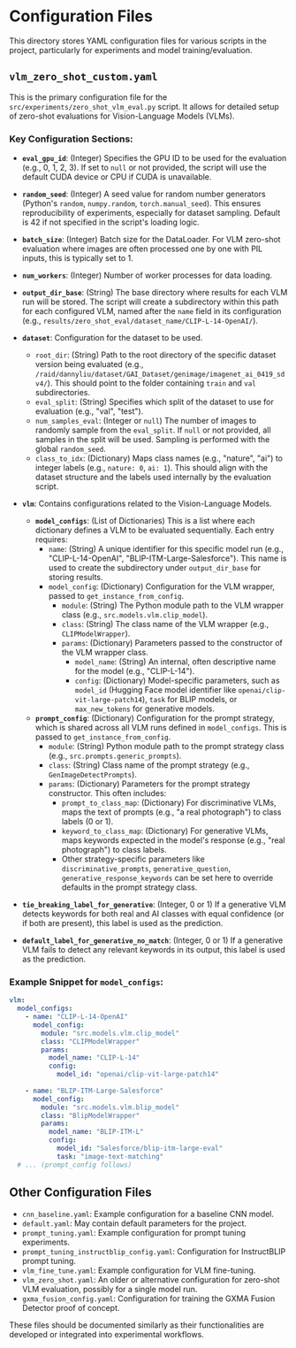 # Configuration Files

This directory stores YAML configuration files for various scripts in the project, particularly for experiments and model training/evaluation.

## `vlm_zero_shot_custom.yaml`

This is the primary configuration file for the `src/experiments/zero_shot_vlm_eval.py` script. It allows for detailed setup of zero-shot evaluations for Vision-Language Models (VLMs).

### Key Configuration Sections:

-   **`eval_gpu_id`**: (Integer) Specifies the GPU ID to be used for the evaluation (e.g., 0, 1, 2, 3). If set to `null` or not provided, the script will use the default CUDA device or CPU if CUDA is unavailable.
-   **`random_seed`**: (Integer) A seed value for random number generators (Python's `random`, `numpy.random`, `torch.manual_seed`). This ensures reproducibility of experiments, especially for dataset sampling. Default is 42 if not specified in the script's loading logic.
-   **`batch_size`**: (Integer) Batch size for the DataLoader. For VLM zero-shot evaluation where images are often processed one by one with PIL inputs, this is typically set to 1.
-   **`num_workers`**: (Integer) Number of worker processes for data loading.
-   **`output_dir_base`**: (String) The base directory where results for each VLM run will be stored. The script will create a subdirectory within this path for each configured VLM, named after the `name` field in its configuration (e.g., `results/zero_shot_eval/dataset_name/CLIP-L-14-OpenAI/`).

-   **`dataset`**: Configuration for the dataset to be used.
    -   `root_dir`: (String) Path to the root directory of the specific dataset version being evaluated (e.g., `/raid/dannyliu/dataset/GAI_Dataset/genimage/imagenet_ai_0419_sdv4/`). This should point to the folder containing `train` and `val` subdirectories.
    -   `eval_split`: (String) Specifies which split of the dataset to use for evaluation (e.g., "val", "test").
    -   `num_samples_eval`: (Integer or `null`) The number of images to randomly sample from the `eval_split`. If `null` or not provided, all samples in the split will be used. Sampling is performed with the global `random_seed`.
    -   `class_to_idx`: (Dictionary) Maps class names (e.g., "nature", "ai") to integer labels (e.g., `nature: 0`, `ai: 1`). This should align with the dataset structure and the labels used internally by the evaluation script.

-   **`vlm`**: Contains configurations related to the Vision-Language Models.
    -   **`model_configs`**: (List of Dictionaries) This is a list where each dictionary defines a VLM to be evaluated sequentially. Each entry requires:
        -   `name`: (String) A unique identifier for this specific model run (e.g., "CLIP-L-14-OpenAI", "BLIP-ITM-Large-Salesforce"). This name is used to create the subdirectory under `output_dir_base` for storing results.
        -   `model_config`: (Dictionary) Configuration for the VLM wrapper, passed to `get_instance_from_config`.
            -   `module`: (String) The Python module path to the VLM wrapper class (e.g., `src.models.vlm.clip_model`).
            -   `class`: (String) The class name of the VLM wrapper (e.g., `CLIPModelWrapper`).
            -   `params`: (Dictionary) Parameters passed to the constructor of the VLM wrapper class.
                -   `model_name`: (String) An internal, often descriptive name for the model (e.g., "CLIP-L-14").
                -   `config`: (Dictionary) Model-specific parameters, such as `model_id` (Hugging Face model identifier like `openai/clip-vit-large-patch14`), `task` for BLIP models, or `max_new_tokens` for generative models.
    -   **`prompt_config`**: (Dictionary) Configuration for the prompt strategy, which is shared across all VLM runs defined in `model_configs`. This is passed to `get_instance_from_config`.
        -   `module`: (String) Python module path to the prompt strategy class (e.g., `src.prompts.generic_prompts`).
        -   `class`: (String) Class name of the prompt strategy (e.g., `GenImageDetectPrompts`).
        -   `params`: (Dictionary) Parameters for the prompt strategy constructor. This often includes:
            -   `prompt_to_class_map`: (Dictionary) For discriminative VLMs, maps the text of prompts (e.g., "a real photograph") to class labels (0 or 1).
            -   `keyword_to_class_map`: (Dictionary) For generative VLMs, maps keywords expected in the model's response (e.g., "real photograph") to class labels.
            -   Other strategy-specific parameters like `discriminative_prompts`, `generative_question`, `generative_response_keywords` can be set here to override defaults in the prompt strategy class.

-   **`tie_breaking_label_for_generative`**: (Integer, 0 or 1) If a generative VLM detects keywords for both real and AI classes with equal confidence (or if both are present), this label is used as the prediction.
-   **`default_label_for_generative_no_match`**: (Integer, 0 or 1) If a generative VLM fails to detect any relevant keywords in its output, this label is used as the prediction.

### Example Snippet for `model_configs`:
```yaml
vlm:
  model_configs:
    - name: "CLIP-L-14-OpenAI"
      model_config:
        module: "src.models.vlm.clip_model"
        class: "CLIPModelWrapper"
        params:
          model_name: "CLIP-L-14"
          config:
            model_id: "openai/clip-vit-large-patch14"
    
    - name: "BLIP-ITM-Large-Salesforce"
      model_config:
        module: "src.models.vlm.blip_model"
        class: "BlipModelWrapper"
        params:
          model_name: "BLIP-ITM-L"
          config:
            model_id: "Salesforce/blip-itm-large-eval"
            task: "image-text-matching"
  # ... (prompt_config follows)
```

## Other Configuration Files

- `cnn_baseline.yaml`: Example configuration for a baseline CNN model.
- `default.yaml`: May contain default parameters for the project.
- `prompt_tuning.yaml`: Example configuration for prompt tuning experiments.
- `prompt_tuning_instructblip_config.yaml`: Configuration for InstructBLIP prompt tuning.
- `vlm_fine_tune.yaml`: Example configuration for VLM fine-tuning.
- `vlm_zero_shot.yaml`: An older or alternative configuration for zero-shot VLM evaluation, possibly for a single model run.
- `gxma_fusion_config.yaml`: Configuration for training the GXMA Fusion Detector proof of concept.

These files should be documented similarly as their functionalities are developed or integrated into experimental workflows. 